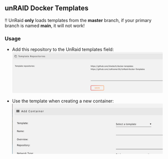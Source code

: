 ## unRAID Docker Templates

:bangbang: UnRaid **only** loads templates from the **master** branch, if your primary branch is named **main**, it will not work!

### Usage

* Add this repository to the UnRaid templates field:
![alt](images/templates_unraid.png)

* Use the template when creating a new container:
![alt](images/choose_template_unraid.png)